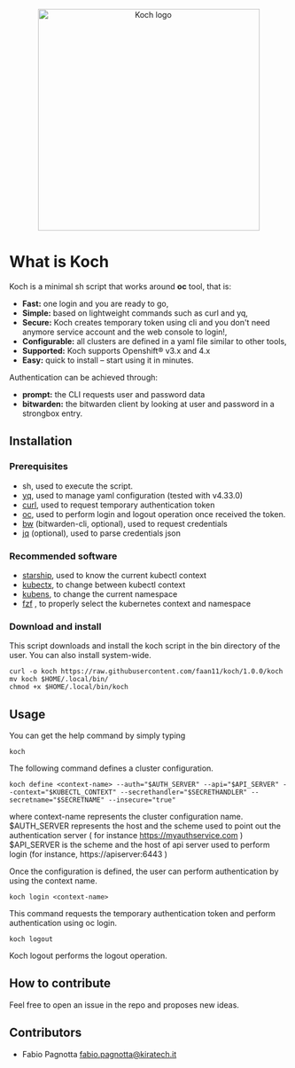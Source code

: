
<p align="center">
    <img width="400" src="https://raw.githubusercontent.com/faan11/koch/master/images/logo.webp" alt="Koch logo">
</p>


# What is Koch 

Koch is a minimal sh script that works around **oc** tool, that is:

- **Fast:** one login and you are ready to go,
- **Simple:** based on lightweight commands such as curl and yq,
- **Secure:** Koch creates temporary token using cli and you don't need anymore service account and the web console to login!, 
- **Configurable:** all clusters are defined in a yaml file similar to other tools,
- **Supported:** Koch supports Openshift® v3.x and 4.x
- **Easy:** quick to install – start using it in minutes.

Authentication can be achieved through:
- **prompt:** the CLI requests user and password data
- **bitwarden:** the bitwarden client by looking at user and password in a strongbox entry.

## Installation

### Prerequisites
- sh, used to execute the script.
- [yq](https://github.com/mikefarah/yq), used to manage yaml configuration (tested with v4.33.0)
- [curl](https://github.com/curl/curl), used to request temporary authentication token
- [oc](https://github.com/openshift/oc), used to perform login and logout operation once received the token.
- [bw](https://github.com/bitwarden/clients)  (bitwarden-cli, optional), used to request credentials
- [jq](https://github.com/stedolan/jq) (optional), used to parse credentials json 

### Recommended software
- [starship](https://github.com/starship/starship), used to know the current kubectl context 
- [kubectx](https://github.com/ahmetb/kubectx), to change between kubectl context
- [kubens](https://github.com/ahmetb/kubectx), to change the current namespace
- [fzf](https://github.com/junegunn/fzf) , to properly select the kubernetes context and namespace

### Download and install
This script downloads and install the koch script in the bin directory of the user. You can also install system-wide.
```
curl -o koch https://raw.githubusercontent.com/faan11/koch/1.0.0/koch
mv koch $HOME/.local/bin/
chmod +x $HOME/.local/bin/koch
```
## Usage
You can get the help command by simply typing
```
koch
```

The following command defines a cluster configuration.
```
koch define <context-name> --auth="$AUTH_SERVER" --api="$API_SERVER" --context="$KUBECTL_CONTEXT" --secrethandler="$SECRETHANDLER" --secretname="$SECRETNAME" --insecure="true"
```
where context-name represents the cluster configuration name.
$AUTH\_SERVER represents the host and the scheme used to point out the authentication server ( for instance https://myauthservice.com )
$API\_SERVER is the scheme and the host of api server used to perform login (for instance, https://apiserver:6443 )

Once the configuration is defined, the user can perform authentication by using the context name.
```
koch login <context-name>
```
This command requests the temporary authentication token and perform authentication using oc login.
```
koch logout
```
Koch logout performs the logout operation.

## How to contribute
Feel free to open an issue in the repo and proposes new ideas.
 
## Contributors
- Fabio Pagnotta <fabio.pagnotta@kiratech.it>
